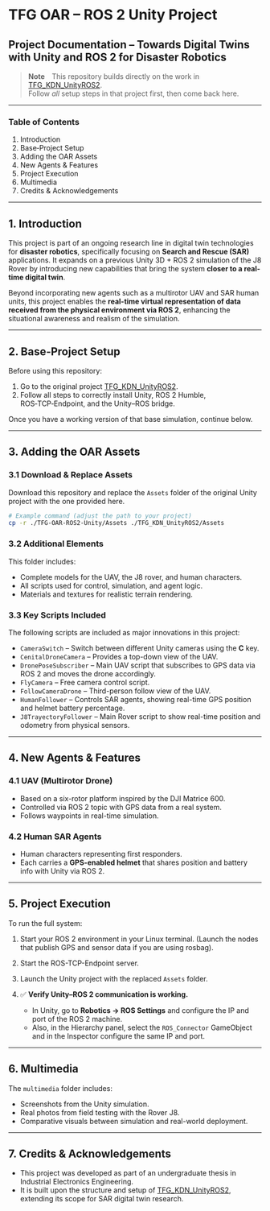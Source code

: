 # TFG OAR – ROS 2 Unity Project

## Project Documentation – Towards Digital Twins with Unity and ROS 2 for Disaster Robotics

> **Note** This repository builds directly on the work in  
> [TFG_KDN_UnityROS2](https://github.com/Kmdnb/TFG_KDN_UnityROS2/tree/main).  
> Follow *all* setup steps in that project first, then come back here.

---

### Table of Contents
1.  Introduction  
2.  Base‑Project Setup  
3.  Adding the OAR Assets  
4.  New Agents & Features  
5.  Project Execution  
6.  Multimedia  
7.  Credits & Acknowledgements

---

## 1. Introduction

This project is part of an ongoing research line in digital twin technologies for **disaster robotics**, specifically focusing on **Search and Rescue (SAR)** applications. It expands on a previous Unity 3D + ROS 2 simulation of the J8 Rover by introducing new capabilities that bring the system **closer to a real-time digital twin**.

Beyond incorporating new agents such as a multirotor UAV and SAR human units, this project enables the **real-time virtual representation of data received from the physical environment via ROS 2**, enhancing the situational awareness and realism of the simulation.

---

## 2. Base‑Project Setup

Before using this repository:

1. Go to the original project [TFG_KDN_UnityROS2](https://github.com/Kmdnb/TFG_KDN_UnityROS2/tree/main).
2. Follow all steps to correctly install Unity, ROS 2 Humble, ROS‑TCP‑Endpoint, and the Unity–ROS bridge.

Once you have a working version of that base simulation, continue below.

---

## 3. Adding the OAR Assets

### 3.1 Download & Replace Assets

Download this repository and replace the `Assets` folder of the original Unity project with the one provided here.

```bash
# Example command (adjust the path to your project)
cp -r ./TFG-OAR-ROS2-Unity/Assets ./TFG_KDN_UnityROS2/Assets
```

### 3.2 Additional Elements

This folder includes:

- Complete models for the UAV, the J8 rover, and human characters.
- All scripts used for control, simulation, and agent logic.
- Materials and textures for realistic terrain rendering.

### 3.3 Key Scripts Included

The following scripts are included as major innovations in this project:

- `CameraSwitch` – Switch between different Unity cameras using the **C** key.
- `CenitalDroneCamera` – Provides a top-down view of the UAV.
- `DronePoseSubscriber` – Main UAV script that subscribes to GPS data via ROS 2 and moves the drone accordingly.
- `FlyCamera` – Free camera control script.
- `FollowCameraDrone` – Third-person follow view of the UAV.
- `HumanFollower` – Controls SAR agents, showing real-time GPS position and helmet battery percentage.
- `J8TrayectoryFollower` – Main Rover script to show real-time position and odometry from physical sensors.

---

## 4. New Agents & Features

### 4.1 UAV (Multirotor Drone)

- Based on a six-rotor platform inspired by the DJI Matrice 600.
- Controlled via ROS 2 topic with GPS data from a real system.
- Follows waypoints in real-time simulation.

### 4.2 Human SAR Agents

- Human characters representing first responders.
- Each carries a **GPS-enabled helmet** that shares position and battery info with Unity via ROS 2.

---

## 5. Project Execution

To run the full system:

1. Start your ROS 2 environment in your Linux terminal. (Launch the nodes that publish GPS and sensor data if you are using rosbag).
2. Start the ROS-TCP-Endpoint server.
3. Launch the Unity project with the replaced `Assets` folder.
4. ✅ **Verify Unity–ROS 2 communication is working.**

   - In Unity, go to **Robotics → ROS Settings** and configure the IP and port of the ROS 2 machine.
   - Also, in the Hierarchy panel, select the `ROS_Connector` GameObject and in the Inspector configure the same IP and port.

---

## 6. Multimedia

The `multimedia` folder includes:

- Screenshots from the Unity simulation.
- Real photos from field testing with the Rover J8.
- Comparative visuals between simulation and real-world deployment.

---

## 7. Credits & Acknowledgements

- This project was developed as part of an undergraduate thesis in Industrial Electronics Engineering.
- It is built upon the structure and setup of [TFG_KDN_UnityROS2](https://github.com/Kmdnb/TFG_KDN_UnityROS2/tree/main), extending its scope for SAR digital twin research.
